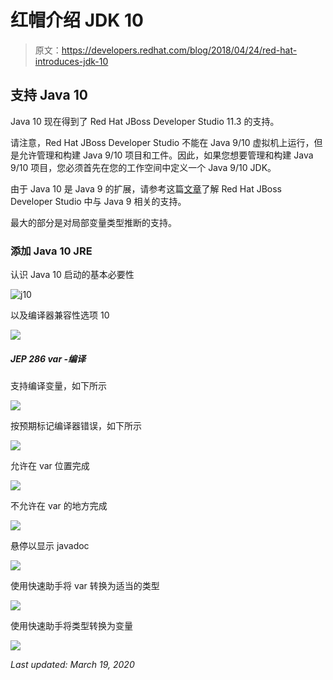 # 红帽介绍 JDK 10

> 原文：<https://developers.redhat.com/blog/2018/04/24/red-hat-introduces-jdk-10>

## 支持 Java 10

Java 10 现在得到了 Red Hat JBoss Developer Studio 11.3 的支持。

请注意，Red Hat JBoss Developer Studio 不能在 Java 9/10 虚拟机上运行，但是允许管理和构建 Java 9/10 项目和工件。因此，如果您想要管理和构建 Java 9/10 项目，您必须首先在您的工作空间中定义一个 Java 9/10 JDK。

由于 Java 10 是 Java 9 的扩展，请参考这篇[文章](https://developers.redhat.com/blog/2017/11/09/red-hat-introduces-jdk-9/)了解 Red Hat JBoss Developer Studio 中与 Java 9 相关的支持。

最大的部分是对局部变量类型推断的支持。

### 添加 Java 10 JRE

认识 Java 10 启动的基本必要性

![j10](img/362ff4ec81a0853367199a45eef6342f.png)

以及编译器兼容性选项 10

![](img/08bf8f69c69eec2444139d1745a7c3e5.png)

##### JEP 286 var -编译

支持编译变量，如下所示

![](img/636424aaf88112afaa24c2720ac41416.png)

按预期标记编译器错误，如下所示

![](img/a6b9eaf191868329c1744ddee3a97ac0.png)

允许在 var 位置完成

![](img/f0f4f433b7236d7b236535e90300f974.png)

不允许在 var 的地方完成

![](img/8de3c1500242d70120fc2c9f7dfc72e1.png)

悬停以显示 javadoc

![](img/b0885f9e5b49ea96f1697d127d0e2cd7.png)

使用快速助手将 var 转换为适当的类型

![](img/b946b35069a5ac5b432ee6f6744dfa95.png)

使用快速助手将类型转换为变量

![](img/e2b82b4d25c4c82b32bfc8abb53117fb.png)

*Last updated: March 19, 2020*